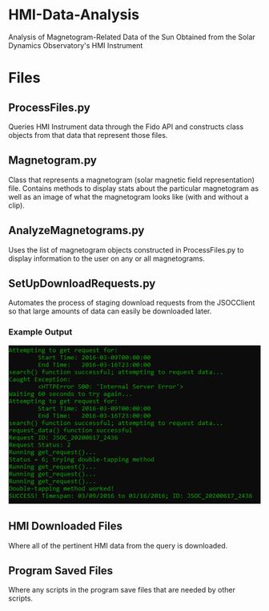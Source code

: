 # HMI-Data-Analysis
Analysis of Magnetogram-Related Data of the Sun Obtained from the Solar Dynamics Observatory's HMI Instrument

# Files

## ProcessFiles.py
Queries HMI Instrument data through the Fido API and constructs class objects from that data that represent those files.

## Magnetogram.py
Class that represents a magnetogram (solar magnetic field representation) file. Contains methods to display stats about the particular magnetogram as well as an image of what the magnetogram looks like (with and without a clip).

## AnalyzeMagnetograms.py
Uses the list of magnetogram objects constructed in ProcessFiles.py to display information to the user on any or all magnetograms.

## SetUpDownloadRequests.py
Automates the process of staging download requests from the JSOCClient so that large amounts of data can easily be downloaded later.

### Example Output

![Example Output](setUpDownloadRequestsInOperation.PNG)

## HMI Downloaded Files
Where all of the pertinent HMI data from the query is downloaded.

## Program Saved Files
Where any scripts in the program save files that are needed by other scripts.
